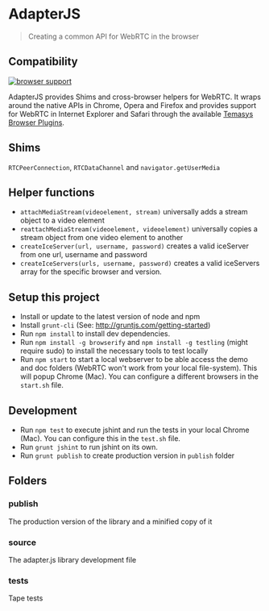 # AdapterJS

> Creating a common API for WebRTC in the browser

## Compatibility

[![browser support](https://ci.testling.com/Temasys/AdapterJS.png)
](https://ci.testling.com/Temasys/AdapterJS)

AdapterJS provides Shims and cross-browser helpers for WebRTC. It wraps around the native APIs in Chrome, Opera and Firefox and provides support for WebRTC in Internet Explorer and Safari through the available [Temasys Browser Plugins](https://temasys.atlassian.net/wiki/display/TWPP/WebRTC+Plugins).


## Shims

`RTCPeerConnection`, `RTCDataChannel` and `navigator.getUserMedia`


## Helper functions

- `attachMediaStream(videoelement, stream)` universally adds a stream object to a video element
- `reattachMediaStream(videoelement, videoelement)` universally copies a stream object from one video element to another
- `createIceServer(url, username, password)` creates a valid iceServer from one url, username and password
- `createIceServers(urls, username, password)` creates a valid iceServers array for the specific browser and version.


## Setup this project

- Install or update to the latest version of node and npm
- Install `grunt-cli` (See: http://gruntjs.com/getting-started)
- Run `npm install` to install dev dependencies.
- Run `npm install -g browserify` and `npm install -g testling` (might require sudo) to install the necessary tools to test locally
- Run `npm start` to start a local webserver to be able access the demo and doc folders (WebRTC won't work from your local file-system). This will popup Chrome (Mac). You can configure a different browsers in the `start.sh` file.


## Development

- Run `npm test` to execute jshint and run the tests in your local Chrome (Mac). You can configure this in the `test.sh` file.
- Run `grunt jshint` to run jshint on its own.
- Run `grunt publish` to create production version in `publish` folder


## Folders

### publish

The production version of the library and a minified copy of it

### source

The adapter.js library development file

### tests

Tape tests
